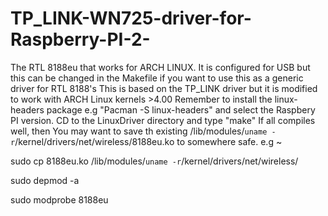 # TP_LINK-WN725-driver-for-Raspberry-PI-2-
The RTL 8188eu that works for ARCH LINUX. It is configured for USB but this can be changed in the Makefile if you want to use this as a generic driver for RTL 8188's
This is based on the TP_LINK driver but it is modified to work with ARCH Linux kernels >4.00
Remember to install the linux-headers package e.g "Pacman -S linux-headers" and select the Raspbery PI version.
CD to the LinuxDriver directory and type "make"
If all compiles well, then
You may want to save th existing /lib/modules/`uname -r`/kernel/drivers/net/wireless/8188eu.ko to somewhere safe. e.g ~

sudo cp 8188eu.ko /lib/modules/`uname -r`/kernel/drivers/net/wireless/

sudo depmod -a

sudo modprobe 8188eu
